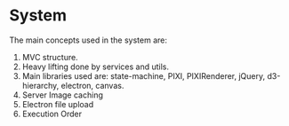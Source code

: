 # System
The main concepts used in the system are:
1. MVC structure.
2. Heavy lifting done by services and utils.
3. Main libraries used are: state-machine, PIXI, PIXIRenderer, jQuery, d3-hierarchy, electron, canvas.
4. Server Image caching
5. Electron file upload
6. Execution Order

